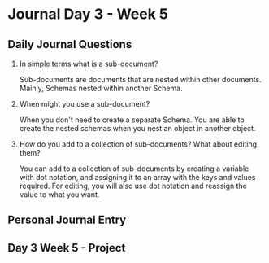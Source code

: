 # Journal Day 3 - Week 5

## Daily Journal Questions

1. In simple terms what is a sub-document?

    Sub-documents are documents that are nested within other documents. Mainly, Schemas nested within another Schema.

2. When might you use a sub-document?

    When you don't need to create a separate Schema. You are able to create the nested schemas when you nest an object in another object.

3. How do you add to a collection of sub-documents? What about editing them?

    You can add to a collection of sub-documents by creating a variable with dot notation, and assigning it to an array with the keys and values required. For editing, you will also use dot notation and reassign the value to what you want.

## Personal Journal Entry


## Day 3 Week 5 -  Project